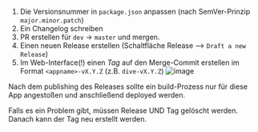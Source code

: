 1. Die Versionsnummer in `package.json` anpassen (nach SemVer-Prinzip `major.minor.patch`)
2. Ein Changelog schreiben
3. PR erstellen für `dev` -> `master` und mergen.
4. Einen neuen Release erstellen (Schaltfläche Release  --> `Draft a new Release`)
5. Im Web-Interface(!) einen _Tag_ auf den Merge-Commit erstellen im Format `<appname>-vX.Y.Z` (z.B. `dive-vX.Y.Z`)
![image](https://user-images.githubusercontent.com/13869236/141685508-f77ab652-79b8-4f59-96e7-5c593e3b91cf.png)

Nach dem publishing des Releases sollte ein build-Prozess nur für diese App angestoßen und anschließend deployed werden.

Falls es ein Problem gibt, müssen Release UND Tag gelöscht werden. Danach kann der Tag neu erstellt werden.

